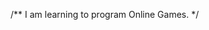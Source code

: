 /** I am learning to program Online Games. */

<!---
UGxSyndicate/UGxSyndicate is a ✨ special ✨ repository because its `README.md` (this file) appears on your GitHub profile.
You can click the Preview link to take a look at your changes.
--->
